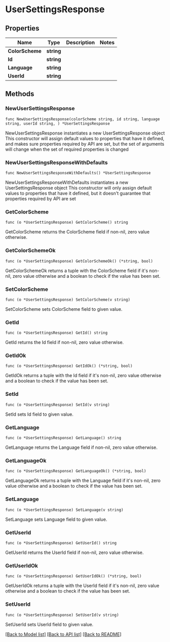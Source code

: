 # UserSettingsResponse

## Properties

Name | Type | Description | Notes
------------ | ------------- | ------------- | -------------
**ColorScheme** | **string** |  | 
**Id** | **string** |  | 
**Language** | **string** |  | 
**UserId** | **string** |  | 

## Methods

### NewUserSettingsResponse

`func NewUserSettingsResponse(colorScheme string, id string, language string, userId string, ) *UserSettingsResponse`

NewUserSettingsResponse instantiates a new UserSettingsResponse object
This constructor will assign default values to properties that have it defined,
and makes sure properties required by API are set, but the set of arguments
will change when the set of required properties is changed

### NewUserSettingsResponseWithDefaults

`func NewUserSettingsResponseWithDefaults() *UserSettingsResponse`

NewUserSettingsResponseWithDefaults instantiates a new UserSettingsResponse object
This constructor will only assign default values to properties that have it defined,
but it doesn't guarantee that properties required by API are set

### GetColorScheme

`func (o *UserSettingsResponse) GetColorScheme() string`

GetColorScheme returns the ColorScheme field if non-nil, zero value otherwise.

### GetColorSchemeOk

`func (o *UserSettingsResponse) GetColorSchemeOk() (*string, bool)`

GetColorSchemeOk returns a tuple with the ColorScheme field if it's non-nil, zero value otherwise
and a boolean to check if the value has been set.

### SetColorScheme

`func (o *UserSettingsResponse) SetColorScheme(v string)`

SetColorScheme sets ColorScheme field to given value.


### GetId

`func (o *UserSettingsResponse) GetId() string`

GetId returns the Id field if non-nil, zero value otherwise.

### GetIdOk

`func (o *UserSettingsResponse) GetIdOk() (*string, bool)`

GetIdOk returns a tuple with the Id field if it's non-nil, zero value otherwise
and a boolean to check if the value has been set.

### SetId

`func (o *UserSettingsResponse) SetId(v string)`

SetId sets Id field to given value.


### GetLanguage

`func (o *UserSettingsResponse) GetLanguage() string`

GetLanguage returns the Language field if non-nil, zero value otherwise.

### GetLanguageOk

`func (o *UserSettingsResponse) GetLanguageOk() (*string, bool)`

GetLanguageOk returns a tuple with the Language field if it's non-nil, zero value otherwise
and a boolean to check if the value has been set.

### SetLanguage

`func (o *UserSettingsResponse) SetLanguage(v string)`

SetLanguage sets Language field to given value.


### GetUserId

`func (o *UserSettingsResponse) GetUserId() string`

GetUserId returns the UserId field if non-nil, zero value otherwise.

### GetUserIdOk

`func (o *UserSettingsResponse) GetUserIdOk() (*string, bool)`

GetUserIdOk returns a tuple with the UserId field if it's non-nil, zero value otherwise
and a boolean to check if the value has been set.

### SetUserId

`func (o *UserSettingsResponse) SetUserId(v string)`

SetUserId sets UserId field to given value.



[[Back to Model list]](../README.md#documentation-for-models) [[Back to API list]](../README.md#documentation-for-api-endpoints) [[Back to README]](../README.md)


